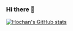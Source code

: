 ### Hi there 👋

[![Hochan's GitHub stats](https://github-readme-stats.vercel.app/api?username=import-chan&count_private=true&show_icons=true&theme=github_dark)](https://github.com/anuraghazra/github-readme-stats)

<!--
**import-Chan/import-chan** is a ✨ _special_ ✨ repository because its `README.md` (this file) appears on your GitHub profile.

Here are some ideas to get you started:

- 🔭 I’m currently working on ...
- 🌱 I’m currently learning ...
- 👯 I’m looking to collaborate on ...
- 🤔 I’m looking for help with ...
- 💬 Ask me about ...
- 📫 How to reach me: ...
- 😄 Pronouns: ...
- ⚡ Fun fact: ...
-->

